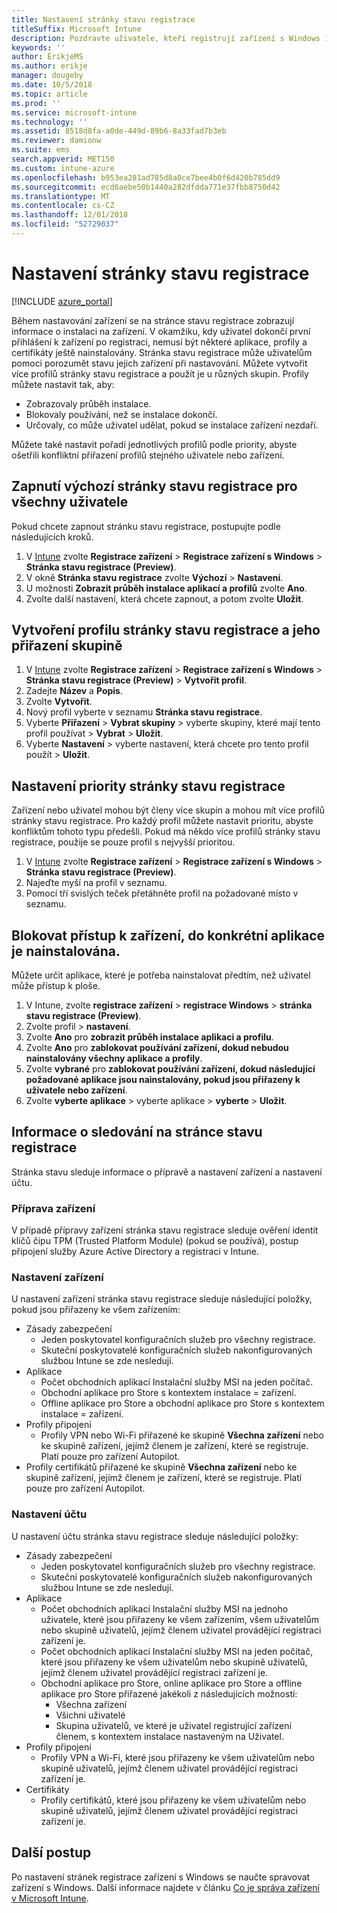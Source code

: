 ```yaml
---
title: Nastavení stránky stavu registrace
titleSuffix: Microsoft Intune
description: Pozdravte uživatele, kteří registrují zařízení s Windows 10.
keywords: ''
author: ErikjeMS
ms.author: erikje
manager: dougeby
ms.date: 10/5/2018
ms.topic: article
ms.prod: ''
ms.service: microsoft-intune
ms.technology: ''
ms.assetid: 8518d8fa-a0de-449d-89b6-8a33fad7b3eb
ms.reviewer: damionw
ms.suite: ems
search.appverid: MET150
ms.custom: intune-azure
ms.openlocfilehash: b953ea281ad785d8a0ce7bee4b0f6d420b785dd9
ms.sourcegitcommit: ecd6aebe50b1440a282dfdda771e37fbb8750d42
ms.translationtype: MT
ms.contentlocale: cs-CZ
ms.lasthandoff: 12/01/2018
ms.locfileid: "52729037"
---
```

# <a name="set-up-an-enrollment-status-page"></a>Nastavení stránky stavu registrace
 
[!INCLUDE [azure_portal](./includes/azure_portal.md)]
 
Během nastavování zařízení se na stránce stavu registrace zobrazují informace o instalaci na zařízení. V okamžiku, kdy uživatel dokončí první přihlášení k zařízení po registraci, nemusí být některé aplikace, profily a certifikáty ještě nainstalovány. Stránka stavu registrace může uživatelům pomoci porozumět stavu jejich zařízení při nastavování. Můžete vytvořit více profilů stránky stavu registrace a použít je u různých skupin. Profily můžete nastavit tak, aby:
- Zobrazovaly průběh instalace.
- Blokovaly používání, než se instalace dokončí.
- Určovaly, co může uživatel udělat, pokud se instalace zařízení nezdaří.

Můžete také nastavit pořadí jednotlivých profilů podle priority, abyste ošetřili konfliktní přiřazení profilů stejného uživatele nebo zařízení.

 
## <a name="turn-on-default-enrollment-status-page-for-all-users"></a>Zapnutí výchozí stránky stavu registrace pro všechny uživatele

Pokud chcete zapnout stránku stavu registrace, postupujte podle následujících kroků.
 
1. V [Intune](https://aka.ms/intuneportal) zvolte **Registrace zařízení** > **Registrace zařízení s Windows** > **Stránka stavu registrace (Preview)**.
2. V okně **Stránka stavu registrace** zvolte **Výchozí** > **Nastavení**.
3. U možnosti **Zobrazit průběh instalace aplikací a profilů** zvolte **Ano**.
4. Zvolte další nastavení, která chcete zapnout, a potom zvolte **Uložit**.

## <a name="create-enrollment-status-page-profile-and-assign-to-a-group"></a>Vytvoření profilu stránky stavu registrace a jeho přiřazení skupině

1. V [Intune](https://aka.ms/intuneportal) zvolte **Registrace zařízení** > **Registrace zařízení s Windows** > **Stránka stavu registrace (Preview)** > **Vytvořit profil**.
2. Zadejte **Název** a **Popis**.
3. Zvolte **Vytvořit**.
4. Nový profil vyberte v seznamu **Stránka stavu registrace**.
5. Vyberte **Přiřazení** > **Vybrat skupiny** > vyberte skupiny, které mají tento profil používat > **Vybrat** > **Uložit**.
6. Vyberte **Nastavení** > vyberte nastavení, která chcete pro tento profil použít > **Uložit**.

## <a name="set-the-enrollment-status-page-priority"></a>Nastavení priority stránky stavu registrace

Zařízení nebo uživatel mohou být členy více skupin a mohou mít více profilů stránky stavu registrace. Pro každý profil můžete nastavit prioritu, abyste konfliktům tohoto typu předešli. Pokud má někdo více profilů stránky stavu registrace, použije se pouze profil s nejvyšší prioritou.

1. V [Intune](https://aka.ms/intuneportal) zvolte **Registrace zařízení** > **Registrace zařízení s Windows** > **Stránka stavu registrace (Preview)**.
2. Najeďte myší na profil v seznamu.
3. Pomocí tří svislých teček přetáhněte profil na požadované místo v seznamu.

## <a name="block-access-to-a-device-until-a-specific-application-is-installed"></a>Blokovat přístup k zařízení, do konkrétní aplikace je nainstalována.

Můžete určit aplikace, které je potřeba nainstalovat předtím, než uživatel může přístup k ploše.

1. V Intune, zvolte **registrace zařízení** > **registrace Windows** > **stránka stavu registrace (Preview)**.
2. Zvolte profil > **nastavení**.
3. Zvolte **Ano** pro **zobrazit průběh instalace aplikaci a profilu**.
4. Zvolte **Ano** pro **zablokovat používání zařízení, dokud nebudou nainstalovány všechny aplikace a profily**.
5. Zvolte **vybrané** pro **zablokovat používání zařízení, dokud následující požadované aplikace jsou nainstalovány, pokud jsou přiřazeny k uživatele nebo zařízení**.
 6. Zvolte **vyberte aplikace** > vyberte aplikace > **vyberte** > **Uložit**.

## <a name="enrollment-status-page-tracking-information"></a>Informace o sledování na stránce stavu registrace

Stránka stavu sleduje informace o přípravě a nastavení zařízení a nastavení účtu.

### <a name="device-preparation"></a>Příprava zařízení

V případě přípravy zařízení stránka stavu registrace sleduje ověření identit klíčů čipu TPM (Trusted Platform Module) (pokud se používá), postup připojení služby Azure Active Directory a registraci v Intune.

### <a name="device-setup"></a>Nastavení zařízení

U nastavení zařízení stránka stavu registrace sleduje následující položky, pokud jsou přiřazeny ke všem zařízením:
- Zásady zabezpečení
    - Jeden poskytovatel konfiguračních služeb pro všechny registrace.
    - Skuteční poskytovatelé konfiguračních služeb nakonfigurovaných službou Intune se zde nesledují.
- Aplikace
    - Počet obchodních aplikací Instalační služby MSI na jeden počítač.
    - Obchodní aplikace pro Store s kontextem instalace = zařízení.
    - Offline aplikace pro Store a obchodní aplikace pro Store s kontextem instalace = zařízení.
- Profily připojení
    - Profily VPN nebo Wi-Fi přiřazené ke skupině **Všechna zařízení** nebo ke skupině zařízení, jejímž členem je zařízení, které se registruje. Platí pouze pro zařízení Autopilot.
- Profily certifikátů přiřazené ke skupině **Všechna zařízení** nebo ke skupině zařízení, jejímž členem je zařízení, které se registruje. Platí pouze pro zařízení Autopilot.

### <a name="account-setup"></a>Nastavení účtu
U nastavení účtu stránka stavu registrace sleduje následující položky:
- Zásady zabezpečení
    - Jeden poskytovatel konfiguračních služeb pro všechny registrace.
    - Skuteční poskytovatelé konfiguračních služeb nakonfigurovaných službou Intune se zde nesledují.
- Aplikace
    - Počet obchodních aplikací Instalační služby MSI na jednoho uživatele, které jsou přiřazeny ke všem zařízením, všem uživatelům nebo skupině uživatelů, jejímž členem uživatel provádějící registraci zařízení je.
    - Počet obchodních aplikací Instalační služby MSI na jeden počítač, které jsou přiřazeny ke všem uživatelům nebo skupině uživatelů, jejímž členem uživatel provádějící registraci zařízení je.
    - Obchodní aplikace pro Store, online aplikace pro Store a offline aplikace pro Store přiřazené jakékoli z následujících možností:
        - Všechna zařízení
        - Všichni uživatelé
        - Skupina uživatelů, ve které je uživatel registrující zařízení členem, s kontextem instalace nastaveným na Uživatel.
- Profily připojení
    - Profily VPN a Wi-Fi, které jsou přiřazeny ke všem uživatelům nebo skupině uživatelů, jejímž členem uživatel provádějící registraci zařízení je.
- Certifikáty
    - Profily certifikátů, které jsou přiřazeny ke všem uživatelům nebo skupině uživatelů, jejímž členem uživatel provádějící registraci zařízení je.

## <a name="next-steps"></a>Další postup
Po nastavení stránek registrace zařízení s Windows se naučte spravovat zařízení s Windows. Další informace najdete v článku [Co je správa zařízení v Microsoft Intune](https://docs.microsoft.com/intune/device-management).
